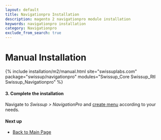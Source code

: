 ```yaml
---
layout: default
title: Navigationpro Installation
description: magento 2 navigationpro module installation
keywords: navigationpro installation
category: Navigationpro
exclude_from_search: true
---
```


# Manual Installation

{% include installation/m2/manual.html site="swissuplabs.com" package="swissup/navigationpro" modules="Swissup_Core Swissup_Rtl Swissup_Navigationpro" %}

#### 3. Complete the installation

Navigate to _Swissup > NavigationPro_ and
[create menu](/m2/extensions/navigationpro/backend/menu-grid/) according to your needs.

#### Next up

 -  [Back to Main Page](/m2/extensions/navigationpro/)
